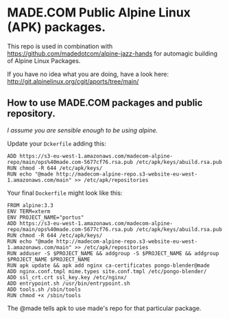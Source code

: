 # MADE.COM Public Alpine Linux (APK) packages.

This repo is used in combination with https://github.com/madedotcom/alpine-jazz-hands for automagic building of Alpine Linux Packages.

If you have no idea what you are doing, have a look here:
http://git.alpinelinux.org/cgit/aports/tree/main/

## How to use MADE.COM packages and public repository.
*I assume you are sensible enough to be using alpine.*

Update your `Dckerfile` adding this:

```
ADD https://s3-eu-west-1.amazonaws.com/madecom-alpine-repo/main/ops%40made.com-5677cf76.rsa.pub /etc/apk/keys/abuild.rsa.pub
RUN chmod -R 644 /etc/apk/keys/
RUN echo "@made http://madecom-alpine-repo.s3-website-eu-west-1.amazonaws.com/main" >> /etc/apk/repositories
```

Your final `Dockerfile` might look like this:

```
FROM alpine:3.3
ENV TERM=xterm
ENV PROJECT_NAME="portus"
ADD https://s3-eu-west-1.amazonaws.com/madecom-alpine-repo/main/ops%40made.com-5677cf76.rsa.pub /etc/apk/keys/abuild.rsa.pub
RUN chmod -R 644 /etc/apk/keys/
RUN echo "@made http://madecom-alpine-repo.s3-website-eu-west-1.amazonaws.com/main" >> /etc/apk/repositories
RUN adduser -S $PROJECT_NAME && addgroup -S $PROJECT_NAME && addgroup $PROJECT_NAME $PROJECT_NAME
RUN apk update && apk add nginx ca-certificates pongo-blender@made
ADD nginx.conf.tmpl mime.types site.conf.tmpl /etc/pongo-blender/
ADD ssl_crt.crt ssl_key.key /etc/nginx/
ADD entrypoint.sh /usr/bin/entrypoint.sh
ADD tools.sh /sbin/tools
RUN chmod +x /sbin/tools
```

The @made tells apk to use made's repo for that particular package.



